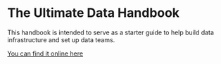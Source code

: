 # The Ultimate Data Handbook

This handbook is intended to serve as a starter guide to help build data infrastructure and set up data teams.

[You can find it online here](https://handbook.pragunbhutani.com)
